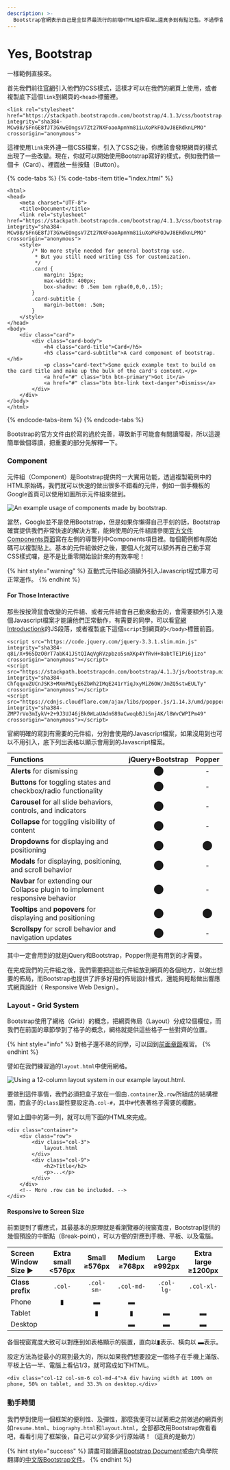 ```yaml
---
description: >-
  Bootstrap官網表示自己是全世界最流行的前端HTML組件框架…還真多到有點氾濫。不過學會使用的話，我們就可以快速的套用B君寫好的組件，來快速完成網頁上的各種元素。
---
```


# Yes, Bootstrap

一樣範例直接來。

首先我們前往[官網](https://getbootstrap.com/docs/4.1/getting-started/introduction/)引入他們的CSS樣式，這樣才可以在我們的網頁上使用，或者複製底下這個`link`到網頁的`<head>`標籤裡。

```markup
<link rel="stylesheet" href="https://stackpath.bootstrapcdn.com/bootstrap/4.1.3/css/bootstrap.min.css" integrity="sha384-MCw98/SFnGE8fJT3GXwEOngsV7Zt27NXFoaoApmYm81iuXoPkFOJwJ8ERdknLPMO" crossorigin="anonymous">
```

這裡使用`link`來外連一個CSS檔案，引入了CSS之後，你應該會發現網頁的樣式出現了一些改變。現在，你就可以開始使用Bootstrap寫好的樣式，例如我們做一個卡（Card）、裡面放一些按鈕（Button）。

{% code-tabs %}
{% code-tabs-item title="index.html" %}
```markup
<html>
<head>
	<meta charset="UTF-8">
	<title>Document</title>
	<link rel="stylesheet" href="https://stackpath.bootstrapcdn.com/bootstrap/4.1.3/css/bootstrap.min.css" integrity="sha384-MCw98/SFnGE8fJT3GXwEOngsV7Zt27NXFoaoApmYm81iuXoPkFOJwJ8ERdknLPMO" crossorigin="anonymous">
	<style>
		/* No more style needed for general bootstrap use.
		 * But you still need writing CSS for customization.
		 */
		.card {
			margin: 15px;
			max-width: 400px;
			box-shadow: 0 .5em 1em rgba(0,0,0,.15);
		}
		.card-subtitle {
			margin-bottom: .5em;
		}
	</style>
</head>
<body>
	<div class="card">
		<div class="card-body">
			<h4 class="card-title">Card</h5>
			<h5 class="card-subtitle">A card component of bootstrap.</h6>
			<p class="card-text">Some quick example text to build on the card title and make up the bulk of the card's content.</p>
			<a href="#" class="btn btn-primary">Got it</a>
			<a href="#" class="btn btn-link text-danger">Dismiss</a>
		</div>
	</div>
</body>
</html>
```
{% endcode-tabs-item %}
{% endcode-tabs %}

Bootstrap的官方文件由於寫的過於完善，導致新手可能會有閱讀障礙，所以這邊簡單做個導讀，把重要的部分先解釋一下。

### Component

元件組（Component）是Bootstrap提供的一大實用功能，透過複製範例中的HTML原始碼，我們就可以快速的做出很多不錯看的元件，例如一個手機板的Google首頁可以使用如圖所示元件組來做到。

![An example usage of components made by bootstrap.](../.gitbook/assets/iphone-google-home.png)

當然，Google並不是使用Bootstrap，但是如果你懶得自己手刻的話，Bootstrap確實提供我們非常快速的解決方案，能夠使用的元件組請參閱[官方文件Components頁面](https://getbootstrap.com/docs/4.1/components/alerts/)寫在左側的導覽列中Components項目裡。每個範例都有原始碼可以複製貼上。基本的元件組做好之後，要個人化就可以額外再自己動手寫CSS樣式囉，是不是比重零開始設計來的有效率呢！

{% hint style="warning" %}
互動式元件組必須額外引入Javascript程式庫方可正常運作。
{% endhint %}

#### For Those Interactive

那些按按滑鼠會改變的元件組、或者元件組會自己動來動去的，會需要額外引入幾個Javascript檔案才能讓他們正常動作，有需要的同學，可以看[官網Introductionk](https://getbootstrap.com/docs/4.1/getting-started/introduction/#js)的JS段落，或者複製底下這個`script`到網頁的`</body>`標籤前面。

```markup
<script src="https://code.jquery.com/jquery-3.3.1.slim.min.js" integrity="sha384-q8i/X+965DzO0rT7abK41JStQIAqVgRVzpbzo5smXKp4YfRvH+8abtTE1Pi6jizo" crossorigin="anonymous"></script>
<script src="https://stackpath.bootstrapcdn.com/bootstrap/4.1.3/js/bootstrap.min.js" integrity="sha384-ChfqqxuZUCnJSK3+MXmPNIyE6ZbWh2IMqE241rYiqJxyMiZ6OW/JmZQ5stwEULTy" crossorigin="anonymous"></script>
<script src="https://cdnjs.cloudflare.com/ajax/libs/popper.js/1.14.3/umd/popper.min.js" integrity="sha384-ZMP7rVo3mIykV+2+9J3UJ46jBk0WLaUAdn689aCwoqbBJiSnjAK/l8WvCWPIPm49" crossorigin="anonymous"></script>
```

官網明確的寫到有需要的元件組，分別會使用的Javascript檔案，如果沒用到也可以不用引入，底下列出表格以顯示會用到的Javascript檔案。

| Functions | jQuery+Bootstrap | Popper |
| :--- | :---: | :---: |
| **Alerts** for dismissing | ⬤ | - |
| **Buttons** for toggling states and checkbox/radio functionality |  ⬤  | - |
| **Carousel** for all slide behaviors, controls, and indicators | ⬤ | - |
| **Collapse** for toggling visibility of content | ⬤ | - |
| **Dropdowns** for displaying and positioning | ⬤ | ⬤ |
| **Modals** for displaying, positioning, and scroll behavior | ⬤ | - |
| **Navbar** for extending our Collapse plugin to implement responsive behavior | ⬤ |  - |
| **Tooltips** and **popovers** for displaying and positioning | ⬤ |  ⬤ |
| **Scrollspy** for scroll behavior and navigation updates | ⬤ | - |

其中一定會用到的就是jQuery和Bootstrap，Popper則是有用到的才需要。

在完成我們的元件組之後，我們需要把這些元件組放到網頁的各個地方，以做出想要的佈局，而Bootstrap也提供了許多好用的佈局設計樣式，還能夠輕鬆做出響應式網頁設計（ Responsive Web Design）。

### Layout - Grid System

Bootstrap使用了網格（Grid）的概念，把網頁佈局（Layout）分成12個欄位，而我們在前面的章節學到了格子的概念，網格就提供這些格子一些對齊的位置。

{% hint style="info" %}
對格子還不熟的同學，可以回到[前面章節](what-is-html.md#layout-of-a-webpage)複習。
{% endhint %}

譬如在我們練習過的`layout.html`中使用網格。

![Using a 12-column layout system in our example layout.html.](../.gitbook/assets/layout-with-grid.png)

要做到這件事情，我們必須把盒子放在一個由`.container`及`.row`所組成的結構裡面，而盒子的`class`屬性要設定為`.col-#`，其中`#`代表著格子需要的欄數。

譬如上圖中的第一列，就可以用下面的HTML來完成。

```markup
<div class="container">
	<div class="row">
		<div class="col-3">
			layout.html
		</div>
		<div class="col-9">
			<h2>Title</h2>
			<p>...</p>
		</div>
	</div>
	<!-- More .row can be included. -->
</div>
```

#### Responsive to Screen Size

前面提到了響應式，其最基本的原理就是看瀏覽器的視窗寬度，Bootstrap提供的幾個預設的中斷點（Break-point），可以方便的對應到手機、平板、以及電腦。

| Screen Window Size ▶ | Extra small &lt;576px | Small ≥576px | Medium ≥768px | Large ≥992px | Extra large ≥1200px |
| :--- | :---: | :---: | :---: | :---: | :---: |
| **Class prefix** | `.col-` | `.col-sm-` | `.col-md-` | `.col-lg-` | `.col-xl-` |
| Phone | ▮ |  ▬ |  ▬ |  |  |
| Tablet |  |  ▮ | ▮ | ▬ | ▬ |
| Desktop |  |   | ▬ | ▬ | ▬ |

各個視窗寬度大致可以對應到如表格顯示的裝置，直向以▮表示、橫向以 ▬表示。

設定方法為從最小的寫到最大的，所以如果我們想要設定一個格子在手機上滿版、平板上佔一半、電腦上看佔1/3，就可寫成如下HTML。

```markup
<div class="col-12 col-sm-6 col-md-4">A div having width at 100% on phone, 50% on tablet, and 33.3% on desktop.</div>
```

### 動手時間

我們學到使用一個框架的便利性、及彈性，那麼我便可以試著把之前做過的網頁例如`resume.html`、`biography.html`和`layout.html`，全部都改用Bootstrap做看看吧，看看引用了框架後，自己可以少寫多少行原始碼！（這真的是動力）

{% hint style="success" %}
請盡可能讀遍[Bootstrap Document](https://getbootstrap.com/docs/4.1/getting-started/introduction/)或由六角學院翻譯的[中文版Bootstrap文件](https://bootstrap.hexschool.com/docs/4.0/getting-started/introduction/)。
{% endhint %}



